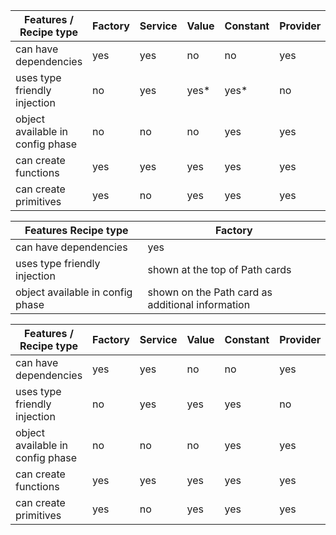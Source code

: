 <!--
{
"name" : "test",
"version" : "0.1",
"title" : "Test",
"description": "Mock-ups",
"freshnessDate" : 2015-06-01,
"homepage" : "http://www.outlearn.com",
"author" : "Teppo Jouttenus",
"license" : "All Rights Reserved"
}
-->

<!-- @section -->

| Features / Recipe type | Factory | Service | Value | Constant | Provider |
| -----                  | ----    | ----    | ----  | ----     | ----     |
| can have dependencies  | yes     | yes     | no    | no       | yes      |
|  uses type friendly injection | no | yes   | yes\* | yes\*    | no       |
|object available in config phase | no | no  | no    | yes      | yes      |
|can create functions    | yes     | yes     | yes   | yes      | yes      |
|can create primitives   | yes     | no      | yes   | yes      | yes      |


| Features Recipe type  | Factory |
| -- | -- |
| can have dependencies  | yes |
| uses type friendly injection | shown at the top of Path cards                         |
| object available in config phase | shown on the Path card as additional information |

|Features / Recipe type | Factory | Service | Value | Constant | Provider |
|---- | ---- | ---- | ---- | ---- | ---- |
|can have dependencies | yes | yes | no | no | yes |
|uses type friendly injection | no | yes | yes | yes | no |
|object available in config phase | no | no | no | yes | yes |
|can create functions | yes | yes | yes | yes | yes |
|can create primitives | yes | no | yes | yes | yes |

